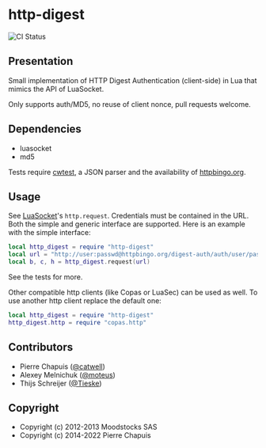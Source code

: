 # http-digest

![CI Status](https://github.com/catwell/lua-http-digest/actions/workflows/ci.yml/badge.svg?branch=master)

## Presentation

Small implementation of HTTP Digest Authentication (client-side) in Lua that mimics the API of LuaSocket.

Only supports auth/MD5, no reuse of client nonce, pull requests welcome.

## Dependencies

- luasocket
- md5

Tests require [cwtest](https://github.com/catwell/cwtest), a JSON parser and the availability of [httpbingo.org](http://httpbingo.org).

## Usage

See [LuaSocket](http://w3.impa.br/~diego/software/luasocket/http.html)'s `http.request`. Credentials must be contained in the URL. Both the simple and generic interface are supported. Here is an example with the simple interface:

```lua
local http_digest = require "http-digest"
local url = "http://user:passwd@httpbingo.org/digest-auth/auth/user/passwd"
local b, c, h = http_digest.request(url)
```

See the tests for more.

Other compatible http clients (like Copas or LuaSec) can be used as well. To use another http client replace the default one:

```lua
local http_digest = require "http-digest"
http_digest.http = require "copas.http"
```

## Contributors

- Pierre Chapuis ([@catwell](https://github.com/catwell))
- Alexey Melnichuk ([@moteus](https://github.com/moteus))
- Thijs Schreijer ([@Tieske](https://github.com/Tieske))

## Copyright

- Copyright (c) 2012-2013 Moodstocks SAS
- Copyright (c) 2014-2022 Pierre Chapuis

